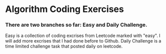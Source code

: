 # Algorithm Coding Exercises

### There are two branches so far: Easy and Daily Challenge.

Easy is a collection of coding excrises from Leetcode marked with "easy". I will add more excrises that I had done before to Github.
Daily Challenge is a time limited challenge task that posted daily on leetcode.



